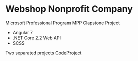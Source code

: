 # Webshop Nonprofit Company

Microsoft Professional Program MPP Clapstone Project

* Angular 7
* .NET Core 2.2 Web API
* SCSS

Two separated projects [CodeProject](https://www.codeproject.com/Articles/1274513/Angular-7-with-NET-Core-2-2-Global-Weather-Part-1)